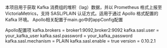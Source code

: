 本项目用于获取 Kafka 消费组的堆积（lag）数据，并以 Prometheus 格式上报至 VictoriaMetrics，支持 SASL/PLAIN 认证方式。适用于通过 Apollo 格式配置的 Kafka 环境。
Apollo相关配置于main.go中的appConfig配置

Apollo配置项
kafka.brokers = broker1:9092,broker2:9092
kafka.sasl.user = your_kafka_user
kafka.sasl.password = your_kafka_password
kafka.sasl.mechanism = PLAIN
kafka.sasl.enable = true
version = 0.10.2.1
